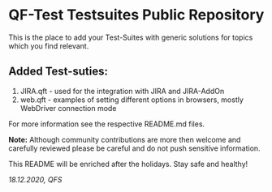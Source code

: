 # QF-Test Testsuites Public Repository
This is the place to add your Test-Suites with generic solutions for topics which you find relevant.

## Added Test-suties:
1. JIRA.qft - used for the integration with JIRA and JIRA-AddOn
2. web.qft  - examples of setting different options in browsers, mostly WebDriver connection mode

For more information see the respective README.md files.

**Note:** Although community contributions are more then welcome and carefully reviewed please be careful and do not push sensitive information.

This README will be enriched after the holidays. Stay safe and healthy!

_18.12.2020, QFS_